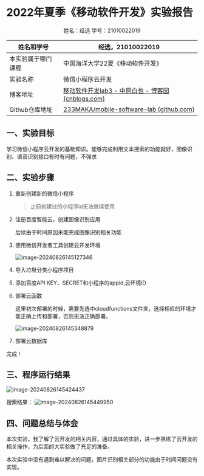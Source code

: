 # 2022年夏季《移动软件开发》实验报告



<center>姓名：经选  学号：21010022019</center>

| 姓名和学号         | 经选，21010022019                                            |
| ------------------ | ------------------------------------------------------------ |
| 本实验属于哪门课程 | 中国海洋大学22夏《移动软件开发》                             |
| 实验名称           | 微信小程序云开发                                             |
| 博客地址           | [移动软件开发lab3 - 中原白也 - 博客园 (cnblogs.com)](https://www.cnblogs.com/makabakaJ/articles/18381032) |
| Github仓库地址     | [233MAKA/mobile-software-lab (github.com)](https://github.com/233MAKA/mobile-software-lab) |



## **一、实验目标**

学习微信小程序云开发的基础知识。能够完成利用文本搜索的功能就好，图像识别、语音识别接口有时有问题，不强求

## 二、实验步骤

1. 重新创建新的微信小程序

   > 之前创建过的小程序id无法继续使用

2. 注册百度智能云，创建图像识别应用

   后续由于时间原因未能完成图像识别相关功能

3. 使用微信开发者工具创建云开发环境

   ![image-20240826145127346](C:\Users\HUAWEI\AppData\Roaming\Typora\typora-user-images\image-20240826145127346.png)

4. 导入垃圾分类小程序项目

5. 添加百度API KEY、SECRET和小程序的appid,云环境ID

6. 部署云函数

   这里初次部署的时候，需要先选中cloudfunctions文件夹，选择相应的环境才能正确上传和部署，否则无法正确部署。

   ![image-20240826145348879](C:\Users\HUAWEI\AppData\Roaming\Typora\typora-user-images\image-20240826145348879.png)

7. 部署云数据库

完成！

## 三、程序运行结果

![image-20240826145424437](C:\Users\HUAWEI\AppData\Roaming\Typora\typora-user-images\image-20240826145424437.png)

搜索结果：
![image-20240826145449950](C:\Users\HUAWEI\AppData\Roaming\Typora\typora-user-images\image-20240826145449950.png)

## 四、问题总结与体会

本次实验，我了解了云开发的相关内容，通过具体的实验，进一步熟练了云开发的相关操作，为后面的大实验做了充足的准备。

本次实验中没有遇到难以解决的问题，图片识别相关部分的功能由于时间问题没有实现。
